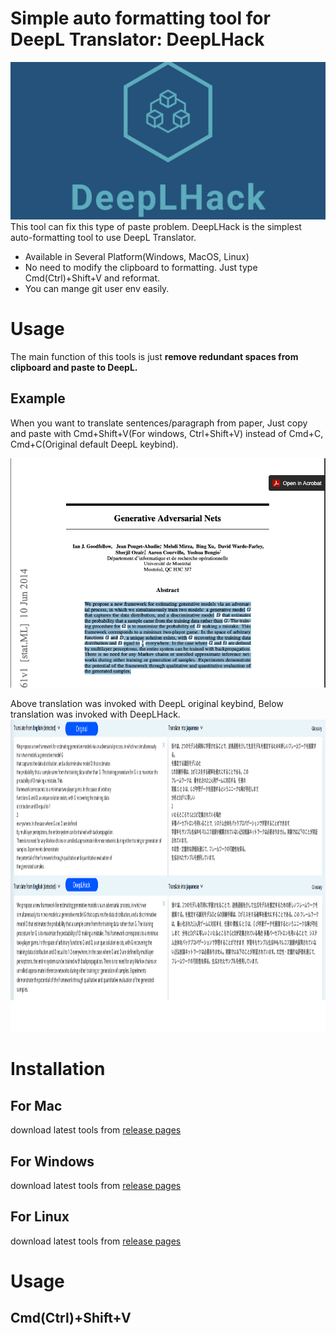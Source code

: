 # Simple auto formatting tool for DeepL Translator: DeepLHack
![DeepLHack logo](assets/logo_large.png)
This tool can fix this type of paste problem.
DeepLHack is the simplest auto-formatting tool to use DeepL Translator.

- Available in Several Platform(Windows, MacOS, Linux)
- No need to modify the clipboard to formatting. Just type Cmd(Ctrl)+Shift+V and reformat.
- You can mange git user env easily.


# Usage
The main function of this tools is just **remove redundant spaces from clipboard and paste to DeepL.**

## Example
When you want to translate sentences/paragraph from paper, Just copy and paste with Cmd+Shift+V(For windows, Ctrl+Shift+V) instead of Cmd+C, Cmd+C(Original default DeepL keybind).

![paper](assets/before.png)

Above translation was invoked with DeepL original keybind, Below translation was invoked with DeepLHack.
<img src="assets/comparison.png" width=100% height=500 alt="comparison">


# Installation
## For Mac
download latest tools from [release pages](https://github.com/kouml/DeepLHack/releases)

## For Windows
download latest tools from [release pages](https://github.com/kouml/DeepLHack/releases)

## For Linux
download latest tools from [release pages](https://github.com/kouml/DeepLHack/releases)

# Usage

## Cmd(Ctrl)+Shift+V

